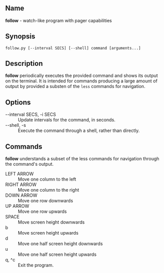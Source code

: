 ## Name

**follow** - watch-like program with pager capabilities

## Synopsis

`follow.py [--interval SECS] [--shell] command [arguments...]`

## Description

**follow** periodically executes the provided command and shows its output on the terminal. It is intended for commands producing a large amount of output by provided a substen of the `less` commands for navigation.

## Options

<dl>
<dt>--interval SECS, -i SECS</dt>
<dd>Update intervals for the command, in seconds.</dd>
<dt>--shell, -s</dt>
<dd>Execute the command through a shell, rather than directly.</dd>
</dl>

## Commands

**follow** understands a subset of the less commands for navigation through the command's output.
<dl>
<dt>LEFT ARROW</dt>
<dd>Move one column to the left</dd>
<dt>RIGHT ARROW</dt>
<dd>Move one column to the right</dd>
<dt>DOWN ARROW</dt>
<dd>Move one row downwards</dd>
<dt>UP ARROW</dt>
<dd>Move one row upwards</dd>
<dt>SPACE</dt>
<dd>Move screen height downwards</dd>
<dt>b</dt>
<dd>Move screen height upwards</dd>
<dt>d</dt>
<dd>Move one half screen height downwards</dd>
<dt>u</dt>
<dd>Move one half screen height upwards</dd>
<dt>q, ^c</dt>
<dd>Exit the program.</dd>
</dl>
